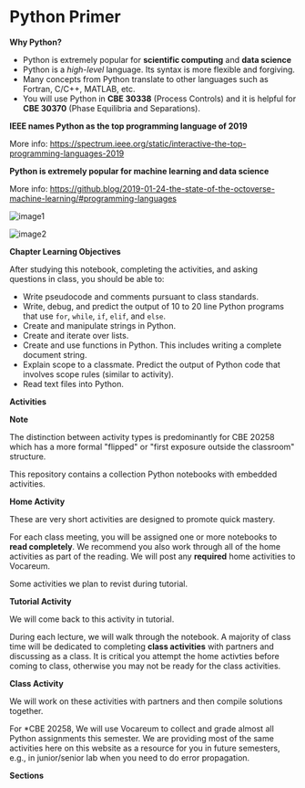 # Python Primer

**Why Python?**

* Python is extremely popular for **scientific computing** and **data science**
* Python is a *high-level* language. Its syntax is more flexible and forgiving.
* Many concepts from Python translate to other languages such as Fortran, C/C++, MATLAB, etc.
* You will use Python in **CBE 30338** (Process Controls) and it is helpful for **CBE 30370** (Phase Equilibria and Separations).

**IEEE names Python as the top programming language of 2019**

More info: https://spectrum.ieee.org/static/interactive-the-top-programming-languages-2019

**Python is extremely popular for machine learning and data science**

More info: https://github.blog/2019-01-24-the-state-of-the-octoverse-machine-learning/#programming-languages

![image1](https://i0.wp.com/user-images.githubusercontent.com/2695116/51644296-8a3c4480-1f24-11e9-8117-b24eb88c91ab.png)

![image2](https://i0.wp.com/user-images.githubusercontent.com/2695116/51644291-87d9ea80-1f24-11e9-8182-2c261d0eb17a.png)


**Chapter Learning Objectives**

After studying this notebook, completing the activities, and asking questions in class, you should be able to:
* Write pseudocode and comments pursuant to class standards.
* Write, debug, and predict the output of 10 to 20 line Python programs that use `for`, `while`, `if`, `elif`, and `else`.
* Create and manipulate strings in Python.
* Create and iterate over lists.
* Create and use functions in Python. This includes writing a complete document string.
* Explain scope to a classmate. Predict the output of Python code that involves scope rules (similar to activity).
* Read text files into Python.

**Activities**

<div class="admonition tip"> 
<p class="title"><b>Note</b></p>
The distinction between activity types is predominantly for CBE 20258 which has a more formal "flipped" or "first exposure outside the classroom" structure.
</div>

This repository contains a collection Python notebooks with embedded activities.

<div class="admonition seealso"> 
<p class="title"><b>Home Activity</b></p>
These are very short activities are designed to promote quick mastery.
</div>

For each class meeting, you will be assigned one or more notebooks to **read completely**. We recommend you also work through all of the home activities as part of the reading. We will post any **required** home activities to Vocareum.

Some activities we plan to revist during tutorial.

<div class="admonition danger"> 
<p class="title"><b>Tutorial Activity</b></p>
We will come back to this activity in tutorial.
</div>

During each lecture, we will walk through the notebook. A majority of class time will be dedicated to completing **class activities** with partners and discussing as a class. It is critical you attempt the home activties before coming to class, otherwise you may not be ready for the class activities.

<div class="admonition note"> 
<p class="title"><b>Class Activity</b></p>
We will work on these activities with partners and then compile solutions together.
</div>

For *CBE 20258, We will use Vocareum to collect and grade almost all Python assignments this semester. We are providing most of the same activities here on this website as a resource for you in future semesters, e.g., in junior/senior lab when you need to do error propagation.

**Sections**

```{tableofcontents}